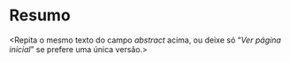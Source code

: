 <!-- o conteúdo abaixo é injetado em $body$ depois da capa -->
# Resumo

<Repita o mesmo texto do campo *abstract* acima, ou deixe só
“*Ver página inicial*” se prefere uma única versão.>
